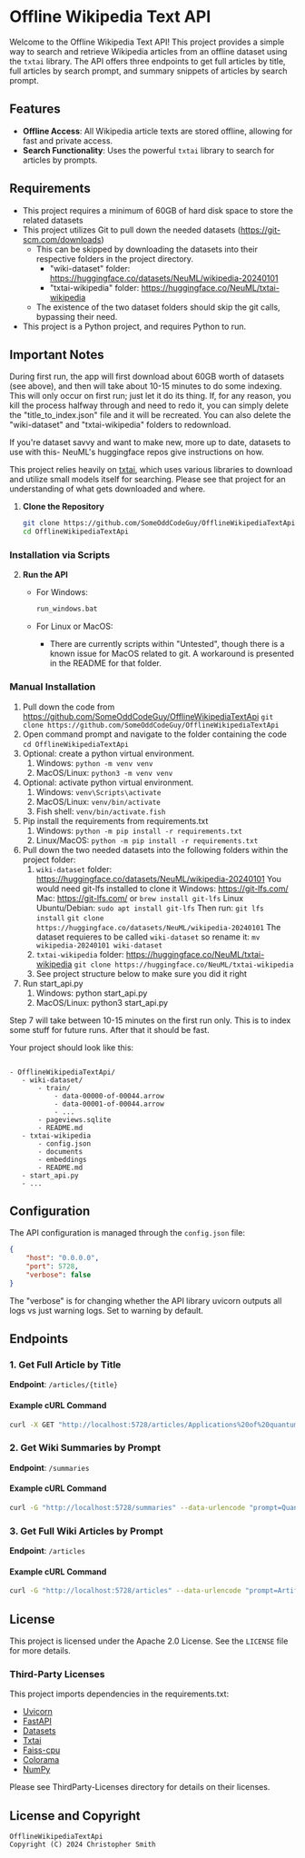 # Offline Wikipedia Text API

Welcome to the Offline Wikipedia Text API! This project provides a simple way to search and retrieve Wikipedia articles from an offline dataset using the `txtai` library. The API offers three endpoints to get full articles by title, full articles by search prompt, and summary snippets of articles by search prompt.

## Features

- **Offline Access**: All Wikipedia article texts are stored offline, allowing for fast and private access.
- **Search Functionality**: Uses the powerful `txtai` library to search for articles by prompts.

## Requirements

* This project requires a minimum of 60GB of hard disk space to store the related datasets
* This project utilizes Git to pull down the needed datasets (https://git-scm.com/downloads)
  * This can be skipped by downloading the datasets into their respective folders in the project directory.
    * "wiki-dataset" folder: https://huggingface.co/datasets/NeuML/wikipedia-20240101
    * "txtai-wikipedia" folder: https://huggingface.co/NeuML/txtai-wikipedia
  * The existence of the two dataset folders should skip the git calls, bypassing their need.
* This project is a Python project, and requires Python to run.

## Important Notes

During first run, the app will first download about 60GB worth of datasets (see above), and then will take about 10-15
minutes to do some indexing. This will only occur on first run; just let it do its thing. If, for any reason, you kill
the process halfway through and need to redo it, you can simply delete the "title_to_index.json" file and it will be
recreated. You can also delete the "wiki-dataset" and "txtai-wikipedia" folders to redownload.

If you're dataset savvy and want to make new, more up to date, datasets to use with this- NeuML's huggingface repos give
instructions on how.

This project relies heavily on [txtai](https://github.com/neuml/txtai/), which uses various libraries to download
and utilize small models itself for searching. Please see that project for an understanding of what gets downloaded
and where.



1. **Clone the Repository**
    ```sh
    git clone https://github.com/SomeOddCodeGuy/OfflineWikipediaTextApi
    cd OfflineWikipediaTextApi
    ```
### Installation via Scripts

2. **Run the API**
    - For Windows:
        ```sh
        run_windows.bat
        ```
    
    - For Linux or MacOS:
      - There are currently scripts within "Untested", though there is a known issue for MacOS related to git. A workaround 
        is presented in the README for that folder.

### Manual Installation

1) Pull down the code from https://github.com/SomeOddCodeGuy/OfflineWikipediaTextApi
   `git clone https://github.com/SomeOddCodeGuy/OfflineWikipediaTextApi`
2) Open command prompt and navigate to the folder containing the code
   `cd OfflineWikipediaTextApi`
3) Optional: create a python virtual environment.
   1) Windows: `python -m venv venv`
   2) MacOS/Linux: `python3 -m venv venv`
4) Optional: activate python virtual environment.
   1) Windows: `venv\Scripts\activate`
   2) MacOS/Linux: `venv/bin/activate`
   3) Fish shell: `venv/bin/activate.fish`
5) Pip install the requirements from requirements.txt
   1) Windows: `python -m pip install -r requirements.txt`
   2) Linux/MacOS: `python -m pip install -r requirements.txt`
6) Pull down the two needed datasets into the following folders within the project folder:
   1) `wiki-dataset` folder: https://huggingface.co/datasets/NeuML/wikipedia-20240101 
        You would need git-lfs installed to clone it
        Windows: https://git-lfs.com/
        Mac: https://git-lfs.com/ or `brew install git-lfs`
        Linux Ubuntu/Debian: `sudo apt install git-lfs`
        Then run:
        `git lfs install`
        `git clone https://huggingface.co/datasets/NeuML/wikipedia-20240101`
        The dataset requieres to be called `wiki-dataset` so rename it:
        `mv wikipedia-20240101 wiki-dataset`      
   3) `txtai-wikipedia` folder: https://huggingface.co/NeuML/txtai-wikipedia
        `git clone https://huggingface.co/NeuML/txtai-wikipedia`
   5) See project structure below to make sure you did it right
7) Run start_api.py
   1) Windows: python start_api.py
   2) MacOS/Linux: python3 start_api.py

Step 7 will take between 10-15 minutes on the first run only. This is to index some stuff for future runs. After that
it should be fast.

Your project should look like this:

```plain

- OfflineWikipediaTextApi/
   - wiki-dataset/
       - train/
           - data-00000-of-00044.arrow
           - data-00001-of-00044.arrow
           - ...
       - pageviews.sqlite
       - README.md
   - txtai-wikipedia
       - config.json
       - documents
       - embeddings
       - README.md
   - start_api.py
   - ...
```


## Configuration

The API configuration is managed through the `config.json` file:

```json
{
    "host": "0.0.0.0",
    "port": 5728,
    "verbose": false
}
```

The "verbose" is for changing whether the API library uvicorn outputs all logs vs just warning logs. Set to 
warning by default. 

## Endpoints

### 1. Get Full Article by Title

**Endpoint**: `/articles/{title}`

#### Example cURL Command
```sh
curl -X GET "http://localhost:5728/articles/Applications%20of%20quantum%20mechanics"
```

### 2. Get Wiki Summaries by Prompt

**Endpoint**: `/summaries`

#### Example cURL Command
```sh
curl -G "http://localhost:5728/summaries" --data-urlencode "prompt=Quantum Physics" --data-urlencode "percentile=0.5" --data-urlencode "num_results=1"
```

### 3. Get Full Wiki Articles by Prompt

**Endpoint**: `/articles`

#### Example cURL Command
```sh
curl -G "http://localhost:5728/articles" --data-urlencode "prompt=Artificial Intelligence" --data-urlencode "percentile=0.5" --data-urlencode "num_results=1"
```

## License

This project is licensed under the Apache 2.0 License. See the `LICENSE` file for more details.

### Third-Party Licenses

This project imports dependencies in the requirements.txt:

- [Uvicorn](https://github.com/encode/uvicorn/)
- [FastAPI](https://github.com/tiangolo/fastapi/)
- [Datasets](https://github.com/huggingface/datasets/)
- [Txtai](https://github.com/neuml/txtai/)
- [Faiss-cpu](https://github.com/facebookresearch/faiss/)
- [Colorama](https://github.com/tartley/colorama/)
- [NumPy](https://github.com/numpy/numpy/)

Please see ThirdParty-Licenses directory for details on their licenses.

## License and Copyright

    OfflineWikipediaTextApi
    Copyright (C) 2024 Christopher Smith
